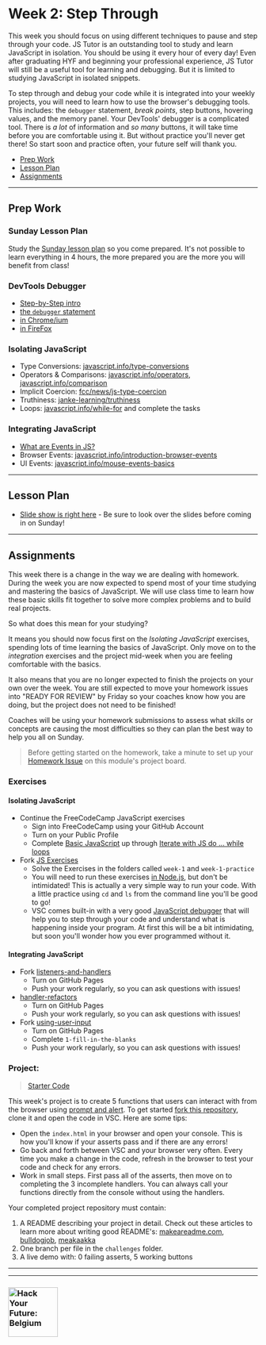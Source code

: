 # Week 2: Step Through

This week you should focus on using different techniques to pause and step through your code.  JS Tutor is an outstanding tool to study and learn JavaScript in isolation. You should be using it every hour of every day! Even after graduating HYF and beginning your professional experience, JS Tutor will still be a useful tool for learning and debugging. But it is limited to studying JavaScript in isolated snippets.

To step through and debug your code while it is integrated into your weekly projects, you will need to learn how to use the browser's debugging tools.  This includes: the `debugger` statement, _break points_, step buttons, hovering values, and the memory panel.  Your DevTools' debugger is a complicated tool.  There is _a lot_ of information and _so many_ buttons, it will take time before you are comfortable using it.  But without practice you'll never get there! So start soon and practice often, your future self will thank you.

* [Prep Work](#prep-work)
* [Lesson Plan](#lesson-plan)
* [Assignments](#assignments)

---

## Prep Work

### Sunday Lesson Plan

Study the [Sunday lesson plan](https://hackyourfuture.be/separation-of-concerns/week-2) so you come prepared. It's not possible to learn everything in 4 hours, the more prepared you are the more you will benefit from class!

### DevTools Debugger

* [Step-by-Step intro](https://javascript.info/debugging-chrome)
* [the `debugger` statement](https://developer.mozilla.org/en-US/docs/Web/JavaScript/Reference/Statements/debugger)
* [in Chrome/ium](https://developers.google.com/web/tools/chrome-devtools/javascript/)
* [in FireFox](https://www.youtube.com/watch?v=sK8KU8oiF8s)

### Isolating JavaScript

* Type Conversions: [javascript.info/type-conversions](https://javascript.info/type-conversions)
* Operators & Comparisons: [javascript.info/operators](https://javascript.info/operators), [javascript.info/comparison](https://javascript.info/comparison)
* Implicit Coercion: [fcc/news/js-type-coercion](https://www.freecodecamp.org/news/js-type-coercion-explained-27ba3d9a2839/)
* Truthiness: [janke-learning/truthiness](https://github.com/janke-learning/truthiness)
* Loops: [javascript.info/while-for](https://javascript.info/while-for) and complete the tasks

### Integrating JavaScript

* [What are Events in JS?](https://www.youtube.com/watch?v=gx0oAgvXyE4)
* Browser Events: [javascript.info/introduction-browser-events](https://javascript.info/introduction-browser-events)
* UI Events: [javascript.info/mouse-events-basics](https://javascript.info/mouse-events-basics)

---

## Lesson Plan

* [Slide show is right here](https://hackyourfuture.be/separation-of-concerns/week-2) - Be sure to look over the slides before coming in on Sunday!

---

## Assignments

This week there is a change in the way we are dealing with homework. During the week you are now expected to spend most of your time studying and mastering the basics of JavaScript. We will use class time to learn how these basic skills fit together to solve more complex problems and to build real projects.

So what does this mean for your studying?

It means you should now focus first on the _Isolating JavaScript_ exercises, spending lots of time learning the basics of JavaScript.  Only move on to the _integration_ exercises and the project mid-week when you are feeling comfortable with the basics.

It also means that you are no longer expected to finish the projects on your own over the week. You are still expected to move your homework issues into "READY FOR REVIEW" by Friday so your coaches know how you are doing, but the project does not need to be finished!

Coaches will be using your homework submissions to assess what skills or concepts are causing the most difficulties so they can plan the best way to help you all on Sunday.

> Before getting started on the homework, take a minute to set up your [Homework Issue](https://github.com/HackYourFutureBelgium/homework-submission#homework-issues) on this module's project board.


### Exercises

#### Isolating JavaScript

* Continue the FreeCodeCamp JavaScript exercises
  * Sign into FreeCodeCamp using your GitHub Account
  * Turn on your Public Profile
  * Complete [Basic JavaScript](https://www.freecodecamp.org/learn/javascript-algorithms-and-data-structures/basic-javascript/) up through [Iterate with JS do ... while loops](https://www.freecodecamp.org/learn/javascript-algorithms-and-data-structures/basic-javascript/iterate-with-javascript-do...while-loops)
* Fork [JS Exercises](https://github.com/CodeYourFuture/js-exercises/)
  * Solve the Exercises in the folders called `week-1` and `week-1-practice`
  * You will need to run these exercises [in Node.js](https://www.youtube.com/watch?v=DsH-fizHkcY), but don't be intimidated!  This is actually a very simple way to run your code.  With a little practice using `cd` and `ls` from the command line you'll be good to go!
  * VSC comes built-in with a very good [JavaScript debugger](https://www.youtube.com/watch?v=DsH-fizHkcY) that will help you to step through your code and understand what is happening inside your program.  At first this will be a bit intimidating, but soon you'll wonder how you ever programmed without it.

#### Integrating JavaScript

* Fork [listeners-and-handlers](https://github.com/hackyourfuturebelgium/listeners-and-handlers)
  * Turn on GitHub Pages
  * Push your work regularly, so you can ask questions with issues!
* [handler-refactors](https://github.com/hackyourfuturebelgium/handler-refactors)
  * Turn on GitHub Pages
  * Push your work regularly, so you can ask questions with issues!
* Fork [using-user-input](https://github.com/hackyourfuturebelgium/using-user-input)
  * Turn on GitHub Pages
  * Complete `1-fill-in-the-blanks`
  * Push your work regularly, so you can ask questions with issues!

### Project:

> [Starter Code](http://hackyourfuture.be/homework-submission/#projects)

This week's project is to create 5 functions that users can interact with from the browser using [prompt and alert](https://javascript.info/alert-prompt-confirm). To get started [fork this repository](https://github.com/HackYourFutureBelgium/soc-week-2-project), clone it and open the code in VSC.  Here are some tips:

* Open the `index.html` in your browser and open your console.  This is how you'll know if your asserts pass and if there are any errors!
* Go back and forth between VSC and your browser very often.  Every time you make a change in the code, refresh in the browser to test your code and check for any errors.
* Work in small steps.  First pass all of the asserts, then move on to completing the 3 incomplete handlers.  You can always call your functions directly from the console without using the handlers.

Your completed project repository must contain:

1. A README describing your project in detail.  Check out these articles to learn more about writing good README's: [makeareadme.com](https://www.makeareadme.com/), [bulldogjob](https://bulldogjob.com/news/449-how-to-write-a-good-readme-for-your-github-project), [meakaakka](https://medium.com/@meakaakka/a-beginners-guide-to-writing-a-kickass-readme-7ac01da88ab3)
1. One branch per file in the `challenges` folder.
1. A live demo with: 0 failing asserts, 5 working buttons


---
---

### <a href="https://hackyourfuture.be" target="_blank"><img src="https://user-images.githubusercontent.com/18554853/63941625-4c7c3d00-ca6c-11e9-9a76-8d5e3632fe70.jpg" width="100" height="100" alt="Hack Your Future: Belgium"></a>
